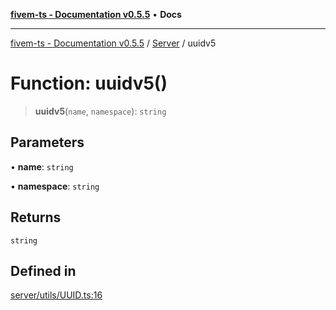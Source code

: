 [**fivem-ts - Documentation v0.5.5**](../../../README.md) • **Docs**

***

[fivem-ts - Documentation v0.5.5](../../../README.md) / [Server](../README.md) / uuidv5

# Function: uuidv5()

> **uuidv5**(`name`, `namespace`): `string`

## Parameters

• **name**: `string`

• **namespace**: `string`

## Returns

`string`

## Defined in

[server/utils/UUID.ts:16](https://github.com/Purpose-Dev/fivem-ts/blob/main/src/server/utils/UUID.ts#L16)
